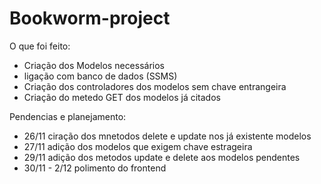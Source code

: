 # Bookworm-project

O que foi feito:
* Criação dos Modelos necessários 
* ligação com banco de dados (SSMS)
* Criação dos controladores dos modelos sem chave entrangeira
* Criação do metedo GET dos modelos já citados 

Pendencias e planejamento:
* 26/11 ciração dos mnetodos delete e update nos já existente modelos
* 27/11 adição dos modelos que exigem chave estrageira 
* 29/11 adição dos metodos update e delete aos modelos pendentes
* 30/11 - 2/12 polimento do frontend
